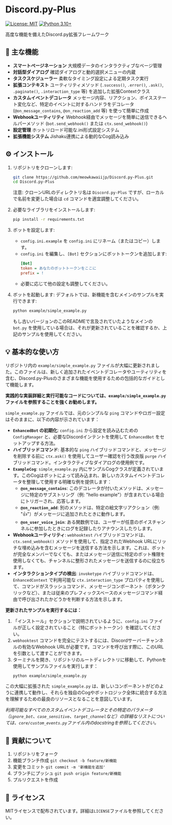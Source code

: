 # Discord.py-Plus

[![License: MIT](https://img.shields.io/badge/License-MIT-yellow.svg)](https://opensource.org/licenses/MIT)
[![Python 3.10+](https://img.shields.io/badge/python-3.10+-blue.svg)](https://www.python.org/downloads/)

高度な機能を備えたDiscord.py拡張フレームワーク

## 🚀 主な機能

- **スマートページネーション**
  大規模データのインタラクティブなページ管理
- **対話型ダイアログ**
  確認ダイアログと動的選択メニューの内蔵
- **タスクスケジューラー**
  柔軟なタイミング設定による定期タスク実行
- **拡張コンテキスト**
  ユーティリティメソッド (`.success()`, `.error()`, `.ask()`, `.paginate()`, `.interaction_type` 等) を追加した拡張Contextクラス
- **カスタムイベントデコレータ**
  メッセージ内容、リアクション、ボイスステート変化など、特定のイベントに対するハンドラをデコレータ (`@on_message_contains`, `@on_reaction_add` 等) を使って簡単に作成
- **Webhookユーティリティ**
  Webhook経由でメッセージを簡単に送信できるヘルパーメソッド (`bot.send_webhook()` または `ctx.send_webhook()`)
- **設定管理**
  ホットリロード可能な.ini形式設定システム
- **拡張機能システム**
  Jishaku連携による動的なCog読み込み

## ⚙️ インストール

1.  リポジトリをクローンします:
    ```bash
    git clone https://github.com/meowkawaiijp/Discord.py-Plus.git
    cd Discord.py-Plus
    ```
    注意: クローンURLのディレクトリ名は `Discord.py-Plus` ですが、ローカルで名前を変更した場合は `cd` コマンドを適宜調整してください。

2.  必要なライブラリをインストールします:
    ```bash
    pip install -r requirements.txt
    ```

3.  ボットを設定します:
    *   `config.ini.example` を `config.ini` にリネーム（またはコピー）します。
    *   `config.ini` を編集し、`[Bot]` セクションにボットトークンを追加します:
        ```ini
        [Bot]
        token = あなたのボットトークンをここに
        prefix = !
        ```
    *   必要に応じて他の設定も調整してください。

4.  ボットを起動します:
    デフォルトでは、新機能を含むメインのサンプルを実行できます:
    ```bash
    python example/simple_example.py
    ```
    もし古いバージョンのこのREADMEで言及されていたようなメインの `bot.py` を使用している場合は、それが更新されていることを確認するか、上記のサンプルを使用してください。

## 💡 基本的な使い方

リポジトリ内の `example/simple_example.py` ファイルが大幅に更新されました。このファイルは、新しく追加されたイベントデコレータやユーティリティを含む、Discord.py-Plusのさまざまな機能を使用するための包括的なガイドとして機能します。

**実践的な実装詳細と実行可能なコードについては、`example/simple_example.py` ファイルを参照することを強くお勧めします。**

`simple_example.py` ファイルでは、元のシンプルな `ping` コマンドやロガー設定はそのままに、以下の内容が示されています：

*   **`EnhancedBot` の初期化**: `config.ini` から設定を読み込むための `ConfigManager` と、必要なDiscordインテントを使用して `EnhancedBot` をセットアップする方法。
*   **ハイブリッドコマンド**: 基本的な `ping` ハイブリッドコマンドと、メッセージを削除する前に `ctx.ask()` を使用してユーザー確認を行う改良版 `purge` ハイブリッドコマンド。インタラクティブなダイアログの使用例です。
*   **`ExampleCog`**: `simple_example.py` 内にサンプルCogクラスが定義されています。このCogはボットによって読み込まれ、新しいカスタムイベントデコレータを整理して使用する明確な例を提供します：
    *   **`@on_message_contains`**: このデコレータが付いたメソッドは、メッセージに特定のサブストリング（例: "hello example"）が含まれている場合にトリガーされ、応答します。
    *   **`@on_reaction_add`**: 別のメソッドは、特定の絵文字リアクション（例: "👍"）がメッセージに追加されたときに動作します。
    *   **`@on_user_voice_join`**: ある関数例では、ユーザーが任意のボイスチャンネルに参加したときにログを記録したりアナウンスしたりします。
*   **Webhookユーティリティ**: `webhooktest` ハイブリッドコマンドは、`ctx.send_webhook()` メソッドを使用して、指定されたWebhook URLにリッチな埋め込みを含むメッセージを送信する方法を示します。これは、ボットが完全なメンバーでなくても、またはメッセージ送信に特定のボット権限を使用しなくても、チャンネルに整形されたメッセージを送信するのに役立ちます。
*   **インタラクションタイプの検出**: `invoketype` ハイブリッドコマンドは、`EnhancedContext` で利用可能な `ctx.interaction_type` プロパティを使用して、コマンドがスラッシュコマンド、メッセージコンポーネント（ボタンクリックなど）、または従来のプレフィックスベースのメッセージコマンド経由で呼び出されたかどうかを判断する方法を示します。

**更新されたサンプルを実行するには：**

1.  「インストール」セクションで説明されているように、`config.ini` ファイルが正しく設定されていること（特にボットトークン）を確認してください。
2.  `webhooktest` コマンドを完全にテストするには、Discordサーバーチャンネルの有効なWebhook URLが必要です。コマンドを呼び出す際に、このURLを引数として渡すことができます。
3.  ターミナルを開き、リポジトリのルートディレクトリに移動して、Pythonを使用してサンプルファイルを実行します：
    ```bash
    python example/simple_example.py
    ```

この大幅に拡張された `simple_example.py` は、新しいコンポーネントがどのように連携して動作し、それらを独自のCogやボットロジック全体に統合する方法を理解するための最良のリソースとなることを意図しています。

*利用可能なすべてのカスタムイベントデコレータとその特定のパラメータ（`ignore_bot`、`case_sensitive`、`target_channel`など）の詳細なリストについては、`core/custom_events.py`ファイル内のdocstringを参照してください。*

## 🤝 貢献について

1. リポジトリをフォーク
2. 機能ブランチ作成
   `git checkout -b feature/新機能`
3. 変更をコミット
   `git commit -m '新機能を追加'`
4. ブランチにプッシュ
   `git push origin feature/新機能`
5. プルリクエストを作成

## 📜 ライセンス

MITライセンスで配布されています。詳細は`LICENSE`ファイルを参照してください。
